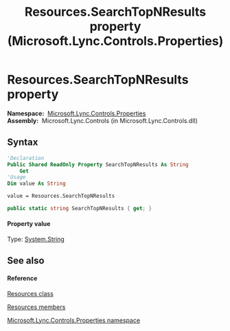 ﻿---
title: Resources.SearchTopNResults property  (Microsoft.Lync.Controls.Properties)
TOCTitle: 'SearchTopNResults property '
ms:assetid: P:Microsoft.Lync.Controls.Properties.Resources.SearchTopNResults_DI_3_UC_OCS14MrefLyncWPF
ms:mtpsurl: https://msdn.microsoft.com/en-us/library/microsoft.lync.controls.properties.resources.searchtopnresults_di_3_uc_ocs14mreflyncwpf(v=office.15)
ms:contentKeyID: 48598136
ms.date: 07/28/2014
mtps_version: v=office.15
f1_keywords:
- Microsoft.Lync.Controls.Properties.Resources.SearchTopNResults
dev_langs:
- CSharp
- JScript
- VB
- other
---

# Resources.SearchTopNResults property

**Namespace:**  [Microsoft.Lync.Controls.Properties](microsoft-lync-controls-properties-namespace_1.md)  
**Assembly:**  Microsoft.Lync.Controls (in Microsoft.Lync.Controls.dll)

## Syntax

``` vb
'Declaration
Public Shared ReadOnly Property SearchTopNResults As String
    Get
'Usage
Dim value As String

value = Resources.SearchTopNResults
```

``` csharp
public static string SearchTopNResults { get; }
```

#### Property value

Type: [System.String](http://msdn2.microsoft.com/en-us/library/s1wwdcbf)  

## See also

#### Reference

[Resources class](resources-class-microsoft-lync-controls-properties_1.md)

[Resources members](resources-members-microsoft-lync-controls-properties_1.md)

[Microsoft.Lync.Controls.Properties namespace](microsoft-lync-controls-properties-namespace_1.md)

